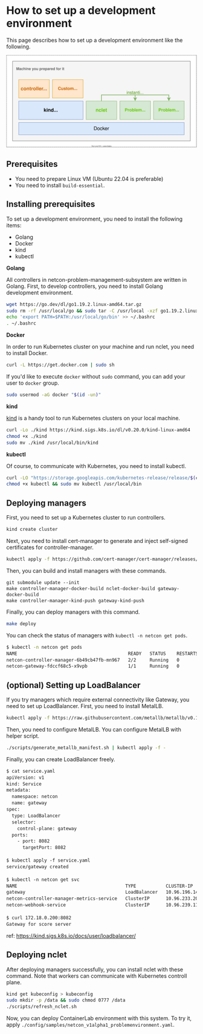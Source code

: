 # How to set up a development environment

This page describes how to set up a development environment like the following.

![./devenv.svg](./devenv.svg)

## Prerequisites

* You need to prepare Linux VM (Ubuntu 22.04 is preferable)
* You need to install `build-essential`.

## Installing prerequisites

To set up a development environment, you need to install the following items:

* Golang
* Docker
* kind
* kubectl

**Golang**

All controllers in netcon-problem-management-subsystem are written in Golang. First, to develop controllers, you need to install Golang development environment.

```bash
wget https://go.dev/dl/go1.19.2.linux-amd64.tar.gz
sudo rm -rf /usr/local/go && sudo tar -C /usr/local -xzf go1.19.2.linux-amd64.tar.gz
echo 'export PATH=$PATH:/usr/local/go/bin' >> ~/.bashrc
. ~/.bashrc
```

**Docker**

In order to run Kubernetes cluster on your machine and run nclet, you need to install Docker.

```bash
curl -L https://get.docker.com | sudo sh
```

If you'd like to execute `docker` without `sudo` command, you can add your user to `docker` group.

```bash
sudo usermod -aG docker "$(id -un)"
```

**kind**

[kind](https://kind.sigs.k8s.io/) is a handy tool to run Kubernetes clusters on your local machine.

```bash
curl -Lo ./kind https://kind.sigs.k8s.io/dl/v0.20.0/kind-linux-amd64
chmod +x ./kind
sudo mv ./kind /usr/local/bin/kind
```

**kubectl**

Of course, to communicate with Kubernetes, you need to install kubectl.

```bash
curl -LO "https://storage.googleapis.com/kubernetes-release/release/$(curl -s https://storage.googleapis.com/kubernetes-release/release/stable.txt)/bin/linux/amd64/kubectl"
chmod +x kubectl && sudo mv kubectl /usr/local/bin
```

## Deploying managers

First, you need to set up a Kubernetes cluster to run controllers.

```bash
kind create cluster
```

Next, you need to install cert-manager to generate and inject self-signed certificates for controller-manager.

```bash
kubectl apply -f https://github.com/cert-manager/cert-manager/releases/download/v1.9.1/cert-manager.yaml
```

Then, you can build and install managers with these commands.

```
git submodule update --init
make controller-manager-docker-build nclet-docker-build gateway-docker-build
make controller-manager-kind-push gateway-kind-push
```

Finally, you can deploy managers with this command.

```bash
make deploy
```

You can check the status of managers with `kubectl -n netcon get pods`.

```bash
$ kubectl -n netcon get pods
NAME                                         READY   STATUS    RESTARTS   AGE
netcon-controller-manager-6b49cb47fb-mn967   2/2     Running   0          9d
netcon-gateway-fdccf68c5-x9vpb               1/1     Running   0          7m
```

## (optional) Setting up LoadBalancer

If you try managers which require external connectivity like Gateway, you need to set up LoadBalancer. First, you need to install MetalLB.

```bash
kubectl apply -f https://raw.githubusercontent.com/metallb/metallb/v0.13.7/config/manifests/metallb-native.yaml
```

Then, you need to configure MetalLB. You can configure MetalLB with helper script.

```bash
./scripts/generate_metallb_manifest.sh | kubectl apply -f -
```

Finally, you can create LoadBalancer freely.

```txt
$ cat service.yaml
apiVersion: v1
kind: Service
metadata:
  namespace: netcon
  name: gateway
spec:
  type: LoadBalancer
  selector:
    control-plane: gateway
  ports:
    - port: 8082
      targetPort: 8082

$ kubectl apply -f service.yaml
service/gateway created

$ kubectl -n netcon get svc
NAME                                        TYPE           CLUSTER-IP      EXTERNAL-IP    PORT(S)          AGE
gateway                                     LoadBalancer   10.96.196.144   172.18.0.200   8082:30483/TCP   11s
netcon-controller-manager-metrics-service   ClusterIP      10.96.233.209   <none>         8443/TCP         17d
netcon-webhook-service                      ClusterIP      10.96.239.112   <none>         443/TCP          17d

$ curl 172.18.0.200:8082
Gateway for score server
```


ref: https://kind.sigs.k8s.io/docs/user/loadbalancer/

## Deploying nclet

After deploying managers successfully, you can install nclet with these command. Note that workers can communicate with Kubernetes controll plane.

```bash
kind get kubeconfig > kubeconfig
sudo mkdir -p /data && sudo chmod 0777 /data
./scripts/refresh_nclet.sh
```

Now, you can deploy ContainerLab environment with this system. To try it, apply `./config/samples/netcon_v1alpha1_problemenvironment.yaml`.
